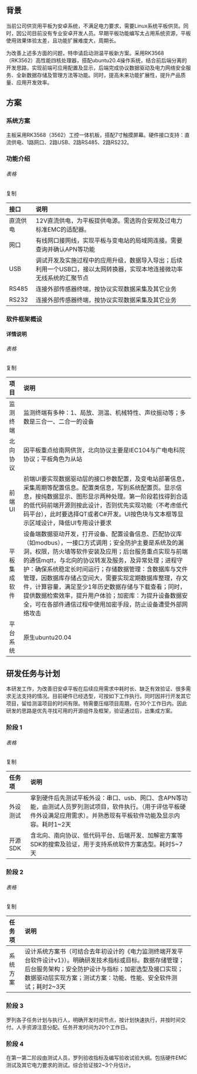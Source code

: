 
## 背景

当前公司供货用平板为安卓系统，不满足电力要求，需要Linux系统平板供货。同时，因公司目前没有专业安卓开发人员。早期平板功能编写太占用系统资源，平板使用效果体验太差，且功能扩展难度大，周期长。

为改善上述多方面的问题，特申请启动测温平板新方案。采用RK3568（RK3562）高性能四核处理器，搭配ubuntu20.4操作系统，结合前后端分离的开发思路，实现前端可应用配置及显示，后端完成协议数据驱动及电力网络安全服务、全新数据存储及管理方法等功能。同时，提高未来功能扩展性，提升产品质量、应用开发效率。

## 方案

### 系统方案

主板采用RK3568（3562）工控一体机板，搭配7寸触摸屏幕。硬件接口支持：直流供电、1路网口、2路USB、2路RS485、2路RS232。

### 功能介绍

###### 表格

复制

| 接口    | 说明                                                           |
| :---- | :----------------------------------------------------------- |
| 直流供电  | 12V直流供电，为平板提供电源。需选购合安规及过电力标准EMC的适配器。                         |
| 网口    | 有线网口接网线，实现平板与变电站的局域网连接。需要查询并确认APN等功能                         |
| USB   | 调试开发及实施过程中的应用升级，数据导入导出；后续利用一个USB口，接以太网转换器，实现本地连接微功率无线系统的汇聚节点 |
| RS485 | 连接外部传感器终端，按协议实现数据采集及其它业务                                     |
| RS232 | 连接外部传感器终端，按协议实现数据采集及其它业务                                     |

### 软件框架概设

#### 详情说明

###### 表格

复制

| 项目     | 说明                                                                                                                                                                                                                                                                |
| :----- | :---------------------------------------------------------------------------------------------------------------------------------------------------------------------------------------------------------------------------------------------------------------- |
| 监测终端   | 监测终端有多种：1、局放、测温、机械特性、声纹振动等；多数是三合一、二合一的设备                                                                                                                                                                                                                          |
| 北向协议   | 因平板重点给南网供货，北向协议主要是IEC104与广电电科院协议；平板角色为从站                                                                                                                                                                                                                          |
| 前端UI   | 前端UI要实现数据驱动层的接口参数配置，及变电站部署信息，采集周期等配置信息。配置类信息，写到系统配置页。显示信息，按纯数据显示、图形显示两种处理。第一阶段若找得到合适的低代码前端开源则按此设计，否则优先实现功能（不考虑低代码平台），此时要选择QT或者C#开发。UI按色块与文本框等显示区域设计，降低UI专用设计要求                                                                                                    |
| 平板集成软件 | 设备端数据驱动开发，打开设备、配置设备信息、匹配协议库（如modbus），一接口方式调用；安全防护主要是系统及的漏洞，权限，防火墙等软件安装及应用；后台服务重点实现与前端的通信mqtt，与北向的协议转发及服务，及异常处理；进程守护：确保系统稳定长时间运行；存储数据管理：含数据库与文件管理，因数据库存储占空间大，需要实现定期数据库整理，存文件，计算容量，满足至少1年历史数据存储与下载查看；同时，提供数据检索效率，提升用户体验；加密库：为提升设备数据安全，可在各部件通信过程中使用加密手段，防止设备遭受外部网络攻击 |
| 平台系统   | 原生ubuntu20.04                                                                                                                                                                                                                                                     |

## 研发任务与计划

本研发工作，为改善旧安卓平板在后续应用需求中耗时长、缺乏有效验证、很多需求无法支持的情况。目前硬件已经选型，可按如下工作执行。同时因并行开发其它项目，留给测温项目的时间有限。特需要压缩项目周期，在30个工作日内。因此研发的思路是优先寻找可用的开源组件及框架，验证通过后，出集成方案。

### 阶段 1

###### 表格

复制

|任务项|说明|
|:--|:--|
|外设测试|拿到硬件后先测试平板外设：串口、usb、网口、含APN等功能，由测试人员罗列测试项目，软件执行。（用于评估平板硬件外设满足应用需求）。并熟悉现有平板软件功能及显示内容。耗时1~2天|
|开源SDK|含北向、南向协议、低代码平台、后端开发、加解密方案等SDK的搜索及验证，用于支持系统软件方案选型。耗时5~7天|

### 阶段 2

###### 表格

复制

|任务项|说明|
|:--|:--|
|系统方案|设计系统方案书（可结合去年初设计的《电力监测终端开发平台软件设计v1》）。明确研发技术指标或目标。数据存储管理；后台服务架构；安全防护设计与指标；加密选型及接口实现；数据驱动层实现方案；测试方案：功能、性能、安全软件测试；耗时2~3天|

### 阶段 3

罗列各子任务计划与执行人，明确开发时间节点，按计划快速执行，并按时间交付。人手资源注意分配。任务开发时间为20个工作日。

### 阶段 4

在第一第二阶段由测试人员，罗列验收指标及编写验收试验大纲。包括硬件EMC测试及其它电力要求的测试。综合验证按2~3个月估计。